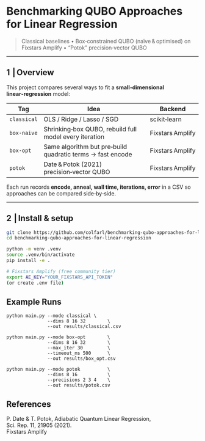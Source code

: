 # Benchmarking QUBO Approaches for Linear Regression  
> Classical baselines • Box‑constrained QUBO (naïve & optimised) on Fixstars Amplify • “Potok” precision‑vector QUBO

---

## 1  | Overview  

This project compares several ways to fit a **small‑dimensional linear‑regression** model:

| Tag        | Idea                                                         | Backend                |
|------------|-------------------------------------------------------------|------------------------|
| `classical`| OLS / Ridge / Lasso / SGD                                   | scikit‑learn           |
| `box-naive`| Shrinking‑box QUBO, rebuild full model every iteration      | Fixstars Amplify       |
| `box-opt`  | Same algorithm but pre‑build quadratic terms → fast encode  | Fixstars Amplify       |
| `potok`    | Date & Potok (2021) precision‑vector QUBO                   | Fixstars Amplify       |

Each run records **encode, anneal, wall time, iterations, error** in a CSV so approaches can be compared side‑by‑side.

---

## 2  | Install & setup  

```bash
git clone https://github.com/colfarl/benchmarking-qubo-approaches-for-linear-regression.git
cd benchmarking-qubo-approaches-for-linear-regression

python -m venv .venv
source .venv/bin/activate
pip install -e .

# Fixstars Amplify (free community tier)
export AE_KEY="YOUR_FIXSTARS_API_TOKEN"
(or create .env file)
```

## Example Runs
```
python main.py --mode classical \
               --dims 8 16 32        \
               --out results/classical.csv

python main.py --mode box-opt        \
               --dims 8 16 32        \
               --max_iter 30         \
               --timeout_ms 500      \
               --out results/box_opt.csv

python main.py --mode potok          \
               --dims 8 16           \
               --precisions 2 3 4    \
               --out results/potok.csv
```

## References
P. Date & T. Potok, Adiabatic Quantum Linear Regression, Sci. Rep. 11, 21905 (2021).  
Fixstars Amplify

